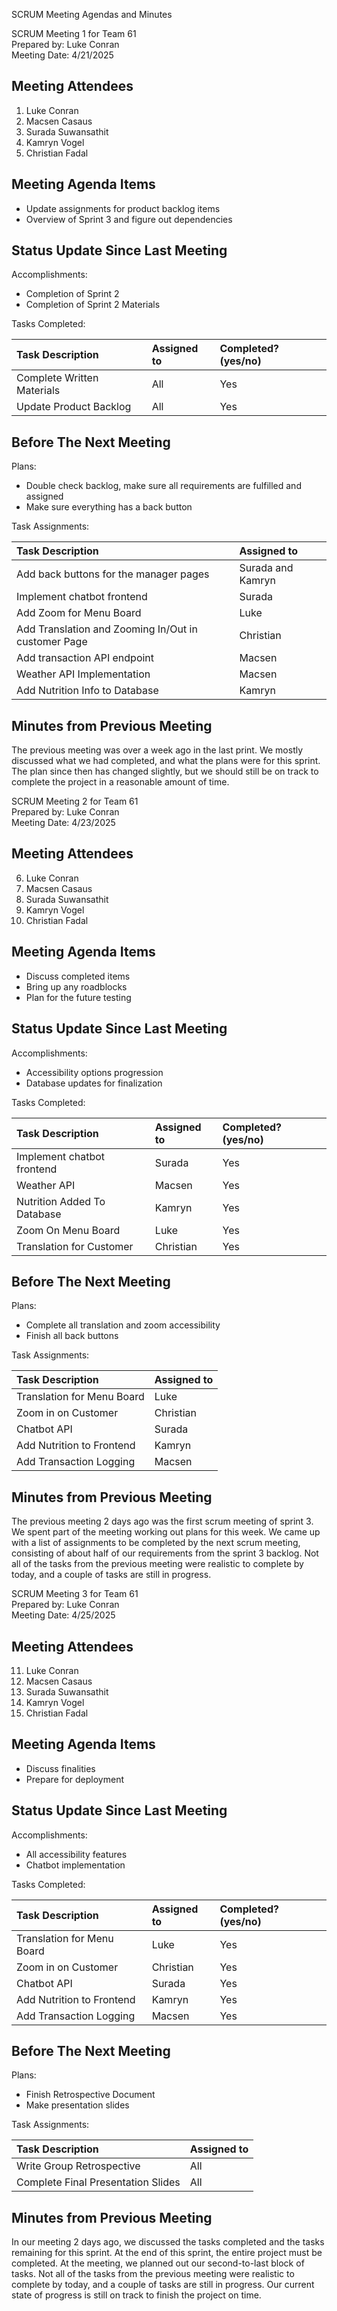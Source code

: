 SCRUM Meeting Agendas and Minutes

SCRUM Meeting 1 for Team 61  
Prepared by: Luke Conran  
Meeting Date: 4/21/2025

## Meeting Attendees

1.  Luke Conran  
2.  Macsen Casaus  
3.  Surada Suwansathit  
4.  Kamryn Vogel  
5. Christian Fadal

## Meeting Agenda Items

* Update assignments for product backlog items  
* Overview of Sprint 3 and figure out dependencies

## Status Update Since Last Meeting

Accomplishments:

* Completion of Sprint 2   
* Completion of Sprint 2 Materials

Tasks Completed:

| Task Description | Assigned to | Completed? (yes/no) |
| :---- | :---- | :---- |
| Complete Written Materials | All | Yes |
| Update Product Backlog | All | Yes |

## Before The Next Meeting

Plans:

*  Double check backlog, make sure all requirements are fulfilled and assigned  
* Make sure everything has a back button

Task Assignments:

| Task Description | Assigned to |
| :---- | :---- |
| Add back buttons for the manager pages | Surada and Kamryn |
| Implement chatbot frontend | Surada |
| Add Zoom for Menu Board | Luke |
| Add Translation and Zooming In/Out in customer Page | Christian |
| Add transaction API endpoint | Macsen |
| Weather API Implementation | Macsen |
| Add Nutrition Info to Database | Kamryn |

## Minutes from Previous Meeting

The previous meeting was over a week ago in the last print. We mostly discussed what we had completed, and what the plans were for this sprint. The plan since then has changed slightly, but we should still be on track to complete the project in a reasonable amount of time.

SCRUM Meeting 2 for Team 61  
Prepared by: Luke Conran  
Meeting Date: 4/23/2025

## Meeting Attendees

6. Luke Conran  
7. Macsen Casaus  
8. Surada Suwansathit  
9. Kamryn Vogel  
10. Christian Fadal

## Meeting Agenda Items

* Discuss completed items  
* Bring up any roadblocks  
* Plan for the future testing

## Status Update Since Last Meeting

Accomplishments:

*  Accessibility options progression  
* Database updates for finalization

Tasks Completed:

| Task Description | Assigned to | Completed? (yes/no) |
| :---- | :---- | :---- |
| Implement chatbot frontend | Surada | Yes |
| Weather API | Macsen | Yes |
| Nutrition Added To Database | Kamryn | Yes |
| Zoom On Menu Board | Luke | Yes |
| Translation for Customer | Christian | Yes |

## 

## Before The Next Meeting

Plans:

*  Complete all translation and zoom accessibility  
* Finish all back buttons

Task Assignments:

| Task Description | Assigned to |
| :---- | :---- |
| Translation for Menu Board | Luke |
| Zoom in on Customer | Christian |
| Chatbot API | Surada |
| Add Nutrition to Frontend | Kamryn |
| Add Transaction Logging | Macsen |

## Minutes from Previous Meeting

The previous meeting 2 days ago was the first scrum meeting of sprint 3\. We spent part of the meeting working out plans for this week. We came up with a list of assignments to be completed by the next scrum meeting, consisting of about half of our requirements from the sprint 3 backlog. Not all of the tasks from the previous meeting were realistic to complete by today, and a couple of tasks are still in progress.

SCRUM Meeting 3 for Team 61  
Prepared by: Luke Conran  
Meeting Date: 4/25/2025

## Meeting Attendees

11. Luke Conran  
12. Macsen Casaus  
13. Surada Suwansathit  
14. Kamryn Vogel  
15. Christian Fadal

## Meeting Agenda Items

*  Discuss finalities  
* Prepare for deployment

## Status Update Since Last Meeting

Accomplishments:

*  All accessibility features  
* Chatbot implementation

Tasks Completed:

| Task Description | Assigned to | Completed? (yes/no) |
| :---- | :---- | :---- |
| Translation for Menu Board | Luke | Yes |
| Zoom in on Customer | Christian | Yes |
| Chatbot API | Surada | Yes |
| Add Nutrition to Frontend | Kamryn | Yes |
| Add Transaction Logging | Macsen | Yes |

## Before The Next Meeting

Plans:

* Finish Retrospective Document  
* Make presentation slides

Task Assignments:

| Task Description | Assigned to |
| :---- | :---- |
| Write Group Retrospective | All |
| Complete Final Presentation Slides | All |

## Minutes from Previous Meeting

In our meeting 2 days ago, we discussed the tasks completed and the tasks remaining for this sprint. At the end of this sprint, the entire project must be completed. At the meeting, we planned out our second-to-last block of tasks. Not all of the tasks from the previous meeting were realistic to complete by today, and a couple of tasks are still in progress. Our current state of progress is still on track to finish the project on time.
